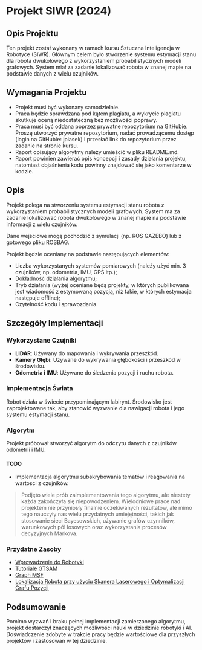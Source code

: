 
# Projekt SIWR (2024)

## Opis Projektu

Ten projekt został wykonany w ramach kursu Sztuczna Inteligencja w Robotyce (SIWR). Głównym celem było stworzenie systemu estymacji stanu dla robota dwukołowego z wykorzystaniem probabilistycznych modeli grafowych. System miał za zadanie lokalizować robota w znanej mapie na podstawie danych z wielu czujników.

## Wymagania Projektu

- Projekt musi być wykonany samodzielnie.
- Praca będzie sprawdzana pod kątem plagiatu, a wykrycie plagiatu skutkuje oceną niedostateczną bez możliwości poprawy.
- Praca musi być oddana poprzez prywatne repozytorium na GitHubie. Proszę utworzyć prywatne repozytorium, nadać prowadzącemu dostęp (login na GitHubie: jpiasek) i przesłać link do repozytorium przez zadanie na stronie kursu.
- Raport opisujący algorytmy należy umieścić w pliku README.md.
- Raport powinien zawierać opis koncepcji i zasady działania projektu, natomiast objaśnienia kodu powinny znajdować się jako komentarze w kodzie.

## Opis

Projekt polega na stworzeniu systemu estymacji stanu robota z wykorzystaniem probabilistycznych modeli grafowych. System ma za zadanie lokalizować robota dwukołowego w znanej mapie na podstawie informacji z wielu czujników.

Dane wejściowe mogą pochodzić z symulacji (np. ROS GAZEBO) lub z gotowego pliku ROSBAG.

Projekt będzie oceniany na podstawie następujących elementów:
- Liczba wykorzystanych systemów pomiarowych (należy użyć min. 3 czujników, np. odometria, IMU, GPS itp.);
- Dokładność działania algorytmu;
- Tryb działania (wyżej oceniane będą projekty, w których publikowana jest wiadomość z estymowaną pozycją, niż takie, w których estymacja następuje offline);
- Czytelność kodu i sprawozdania.

## Szczegóły Implementacji

### Wykorzystane Czujniki
- **LIDAR**: Używany do mapowania i wykrywania przeszkód.
- **Kamery Głębi**: Używane do wykrywania głębokości i przeszkód w środowisku.
- **Odometria i IMU**: Używane do śledzenia pozycji i ruchu robota.

### Implementacja Świata
Robot działa w świecie przypominającym labirynt. Środowisko jest zaprojektowane tak, aby stanowić wyzwanie dla nawigacji robota i jego systemu estymacji stanu.

### Algorytm
Projekt próbował stworzyć algorytm do odczytu danych z czujników odometrii i IMU.

#### TODO
- Implementacja algorytmu subskrybowania tematów i reagowania na wartości z czujników.

> Podjęto wiele prób zaimplementowania tego algorytmu, ale niestety każda zakończyła się niepowodzeniem. Wielodniowe prace nad projektem nie przyniosły finalnie oczekiwanych rezultatów, ale mimo tego nauczyły nas wielu przydatnych umiejętności, takich jak stosowanie sieci Bayesowskich, używanie grafów czynników, warunkowych pól losowych oraz wykorzystania procesów decyzyjnych Markova.

### Przydatne Zasoby
- [Wprowadzenie do Robotyki](https://www.roboticsbook.org/intro.html)
- [Tutoriale GTSAM](https://gtsam.org/tutorials/intro.html)
- [Graph MSF](https://github.com/leggedrobotics/graph_msf)
- [Lokalizacja Robota przy użyciu Skanera Laserowego i Optymalizacji Grafu Pozycji](https://medium.com/@k3083518729/robot-localization-using-laser-scanner-and-pose-graph-optimization-fc40605bf5bc)

## Podsumowanie
Pomimo wyzwań i braku pełnej implementacji zamierzonego algorytmu, projekt dostarczył znaczących możliwości nauki w dziedzinie robotyki i AI. Doświadczenie zdobyte w trakcie pracy będzie wartościowe dla przyszłych projektów i zastosowań w tej dziedzinie.
